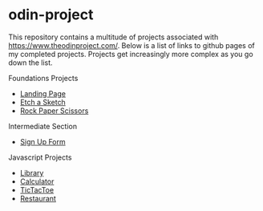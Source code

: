 # odin-project
This repository contains a multitude of projects associated with https://www.theodinproject.com/. Below is a list of links to github pages of my completed projects. Projects get increasingly more complex as you go down the list.

Foundations Projects
- [Landing Page](https://willpabs.github.io/odin-project/Foundations/LandingPage/index.html)
- [Etch a Sketch](https://willpabs.github.io/odin-project/Foundations/EtchASketch/index.html)
- [Rock Paper Scissors](https://willpabs.github.io/odin-project/Foundations/RockPaperScissors/index.html)

Intermediate Section
- [Sign Up Form](https://willpabs.github.io/odin-project/Intermediate/SignUpForm/index.html)


Javascript Projects
- [Library](https://willpabs.github.io/odin-project/Javascript/Library/index.html)
- [Calculator](https://willpabs.github.io/odin-project/Javascript/Calculator/index.html)
- [TicTacToe](https://willpabs.github.io/odin-project/Javascript/TicTacToe)
- [Restaurant](https://willpabs.github.io/odin-project/Javascript/Restaurant/dist/index.html)
